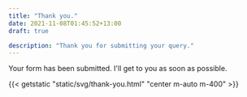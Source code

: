 ```yaml
---
title: "Thank you."
date: 2021-11-08T01:45:52+13:00
draft: true

description: "Thank you for submitting your query."
---
```

Your form has been submitted. I'll get to you as soon as possible.

{{< getstatic "static/svg/thank-you.html" "center m-auto m-400" >}}